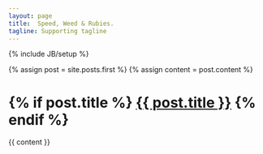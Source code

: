 ```yaml
---
layout: page
title:  Speed, Weed & Rubies.
tagline: Supporting tagline
---
```

{% include JB/setup %}

{% assign post = site.posts.first %}
{% assign content = post.content %}

<h1 class="entry-title">
{% if post.title %}
    <a href="{{ root_url }}{{ post.url }}">{{ post.title }}</a>
{% endif %}
</h1>
<div class="entry-content">{{ content }}</div>
